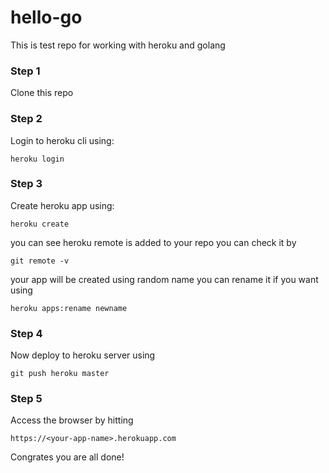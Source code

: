# hello-go

This is test repo for working with heroku and golang

### Step 1

Clone this repo

### Step 2

Login to heroku cli using:

``` 
heroku login
```

### Step 3

Create heroku app using:

```
heroku create
```
you can see heroku remote is added to your repo you can check it by 


``` 
git remote -v 
```

your app will be created using random name you can rename it if you want using

```
heroku apps:rename newname
```

### Step 4

Now deploy to heroku server using 

```
git push heroku master
```

### Step 5

Access the browser by hitting

```
https://<your-app-name>.herokuapp.com
```


Congrates you are all done!

